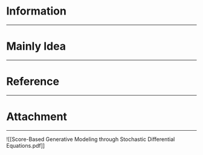 # Information
---


# Mainly Idea
---


# Reference
---


# Attachment
---
![[Score-Based Generative Modeling through Stochastic Differential Equations.pdf]]